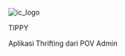 ![ic_logo](https://github.com/user-attachments/assets/f776bcf5-1814-4d6b-bc1c-6bdd1a3720a0) 

TIPPY
  
  Aplikasi Thrifting dari POV Admin
